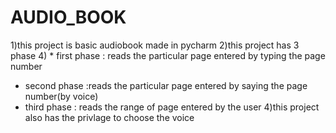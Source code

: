 # AUDIO_BOOK
1)this project is basic audiobook made in pycharm 
2)this project has 3 phase 
4) * first phase : reads the particular page entered by typing the page number  
   * second phase :reads the particular page entered by saying the page number(by voice)
   * third phase : reads the range of page entered by the user
4)this project also has the privlage to choose the voice
